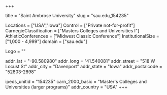 
+++

title = "Saint Ambrose University"
slug = "sau.edu_154235"

Locations = ["USA","Iowa"]
Control = ["Private not-for-profit"]
CarnegieClassification = ["Masters Colleges and Universities I"]
AthleticConferences = ["Midwest Classic Conference"]
InstitutionalSize = ["1,000 - 4,999"]
domain = ["sau.edu"]

Logo = ""

addr_lat = "-90.580980"
addr_long = "41.540081"
addr_street = "518 W Locust St"
addr_city = "Davenport"
addr_state = "Iowa"
addr_postalcode = "52803-2898"

ipeds_unitid = "154235"
carn_2000_basic = "Master's Colleges and Universities (larger programs)"
addr_country = "USA"
+++
    
